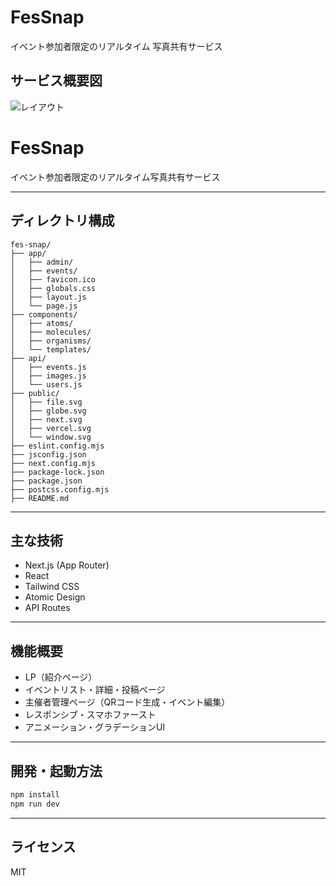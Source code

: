 # FesSnap
イベント参加者限定のリアルタイム 写真共有サービス

## サービス概要図

![レイアウト](https://github.com/matsu128/FesSnap/issues/1#issue-3188583688)


# FesSnap

イベント参加者限定のリアルタイム写真共有サービス

---

## ディレクトリ構成

```plaintext
fes-snap/
├── app/
│   ├── admin/
│   ├── events/
│   ├── favicon.ico
│   ├── globals.css
│   ├── layout.js
│   └── page.js
├── components/
│   ├── atoms/
│   ├── molecules/
│   ├── organisms/
│   └── templates/
├── api/
│   ├── events.js
│   ├── images.js
│   └── users.js
├── public/
│   ├── file.svg
│   ├── globe.svg
│   ├── next.svg
│   ├── vercel.svg
│   └── window.svg
├── eslint.config.mjs
├── jsconfig.json
├── next.config.mjs
├── package-lock.json
├── package.json
├── postcss.config.mjs
├── README.md
```

---

## 主な技術

- Next.js (App Router)
- React
- Tailwind CSS
- Atomic Design
- API Routes

---

## 機能概要

- LP（紹介ページ）
- イベントリスト・詳細・投稿ページ
- 主催者管理ページ（QRコード生成・イベント編集）
- レスポンシブ・スマホファースト
- アニメーション・グラデーションUI

---

## 開発・起動方法

```bash
npm install
npm run dev
```

---

## ライセンス

MIT
